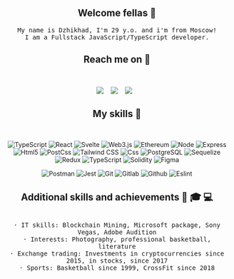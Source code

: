 <h2 align="center">Welcome fellas 🤘</h2>
<p align="center">
  <samp>My name is Dzhikhad, I'm 29 y.o. and i'm from Moscow! <br> I am a Fullstack JavaScript/TypeScript developer.
  </samp>
</p>


<!-- <h2 align="center">My projects 👨‍💻</h2>

<p align="center">
  <samp>Check out my latest project: <a href="https://github.com/hadzhehsen/elbrus_smart_chain" target="_blank">bitfröst nft marketplace</a>
  </samp>
  <br> <br>
  <samp>And something else: <a href="https://github.com/hadzhehsen/ded-helper" target="_blank">grandpa_helper</a>
  </samp> -->
</p>


<h2 align="center"> Reach me on 💬 </h2>
<br>
<p align="center" align='center'>
  <a target="_blank" href="mailto:skiptomylou999@gmail.com"><img
      src="https://img.shields.io/badge/Gmail-20232A?style=for-the-badge&logo=gmail" /></a>&nbsp;&nbsp;&nbsp;
  <a target="_blank" href="https://t.me/hadzhehsen"><img
      src="https://img.shields.io/badge/Telegram-20232A?style=for-the-badge&logo=telegram" /></a>&nbsp;&nbsp;&nbsp;
  <a target="_blank" href="https://www.linkedin.com/in/dzhikhad-hadzh-husein-409526229/"><img
      src="https://img.shields.io/badge/LinkedIn-20232A?style=for-the-badge&logo=LinkedIn" /></a>&nbsp;&nbsp;&nbsp;
</p>

<h2 align="center">My skills 🦾 </h2>

<br>

<div align="center">
  
  ![TypeScript]([https://img.shields.io/badge/JavaScript-20232A?style=for-the-badge&logo=javascript](https://img.shields.io/badge/TypeScript-20232A?style=for-the-badge&logo=typescript))
  ![React](https://img.shields.io/badge/React-20232A?style=for-the-badge&logo=react)
  ![Svelte](https://img.shields.io/badge/Svelte-20232A?&style=for-the-badge&logo=Svelte)
  ![Web3.js](https://img.shields.io/badge/Web3-20232A?&style=for-the-badge&logo=Web3.js)
  ![Ethereum](https://img.shields.io/badge/Ethereum-20232A?&style=for-the-badge&logo=Ethereum)
  ![Node](https://img.shields.io/badge/node-20232A?style=for-the-badge&logo=node.js)
  ![Express](https://img.shields.io/badge/express-20232A?style=for-the-badge&logo=express)
  ![Html5](https://img.shields.io/badge/HTML5-20232A?style=for-the-badge&logo=html5)
  ![PostCss](https://img.shields.io/badge/PostCss-20232A?style=for-the-badge&logo=PostCss)
  ![Tailwind CSS](https://img.shields.io/badge/Tailwind-20232A?style=for-the-badge&logo=Tailwind+CSS)
  ![Css](https://img.shields.io/badge/CSS3-20232A?style=for-the-badge&logo=css3&logoColor=369AD6)
  ![PostgreSQL](https://img.shields.io/badge/postgresql-20232A?style=for-the-badge&logo=postgresql)
  ![Sequelize](https://img.shields.io/badge/Sequelize-20232A?style=for-the-badge&logo=Sequelize)
  ![Redux](https://img.shields.io/badge/Redux-20232A?style=for-the-badge&logo=redux&logoColor=7749BD)
  ![TypeScript](https://img.shields.io/badge/TypeScript-20232A?style=for-the-badge&logo=typescript)
  ![Solidity](https://img.shields.io/badge/Solidity-20232A?&style=for-the-badge&logo=Solidity)
  ![Figma](https://img.shields.io/badge/figma-20232A?style=for-the-badge&logo=figma)
  <!-- ![Socket.io](https://img.shields.io/badge/socket.io-20232A?style=for-the-badge&logo=socket.io) -->
  ![Postman](https://img.shields.io/badge/postman-20232A?style=for-the-badge&logo=postman)
  ![Jest](https://img.shields.io/badge/jest-20232A?style=for-the-badge&logo=jest&logoColor=99424F)
  ![Git](https://img.shields.io/badge/git-20232A?style=for-the-badge&logo=git)
  ![Gitlab](https://img.shields.io/badge/Gitlab-20232A?style=for-the-badge&logo=gitlab)
  ![Github](https://img.shields.io/badge/GitHub-20232A?style=for-the-badge&logo=github)
  ![Eslint](https://img.shields.io/badge/eslint-20232A?style=for-the-badge&logo=eslint&logoColor=7C7CEA)
<!--   ![Npm](https://img.shields.io/badge/npm-20232A?style=for-the-badge&logo=npm) -->
<!--   ![Prettier](https://img.shields.io/badge/prettier-20232A?style=for-the-badge&logo=prettier) -->
  
</div>

<div align="center">
  <h2>Additional skills and achievements 💪 🎓 💻 </h2> <br>
   <samp>
· IT skills: Blockchain Mining, Microsoft package, Sony Vegas, Adobe Audition <br>
· Interests: Photography, professional basketball, literature <br>
· Exchange trading: Investments in cryptocurrencies since 2015, in stocks, since 2017 <br>
· Sports: Basketball since 1999, CrossFit since 2018 </samp> <br>
     
</div>

<!-- <div align="center">

  <br><br>

  <h2> 📈 GitHub Activity Graph: </h2>

  ![hadzhehsen's GitHub activity graph](https://activity-graph.herokuapp.com/graph?username=hadzhehsen&hide_border=true&theme=redical)

  <br><br>

  ![hadzhehsen's github stats](https://github-readme-stats.vercel.app/api/top-langs/?username=hadzhehsen&theme=radical)

  <br><br>

  ![hadzhehsen's github streak](https://github-readme-streak-stats.herokuapp.com/?user=hadzhehsen&theme=radical)

  <br><br>

  ![hadzhehsen's github
  stats](https://github-readme-stats.vercel.app/api?username=hadzhehsen&show_icons=true&theme=radical&include_all_commits=true)

  <br><br>

  <br> <br>

  ![](https://visitor-badge.glitch.me/badge?page_id=hadzhehsen)

</div>
 -->
